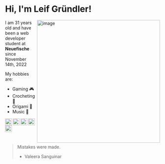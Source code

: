 
# Hi, I'm Leif Gründler!

<img src="https://scontent-ham3-1.cdninstagram.com/v/t51.2885-15/46124193_1344565489029434_4921980349459613455_n.jpg?stp=dst-jpg_e15&_nc_ht=scontent-ham3-1.cdninstagram.com&_nc_cat=102&_nc_ohc=GDetUYl9Hp0AX9VzLQf&tn=fpbWoxx-nu0x1hmA&edm=ALQROFkBAAAA&ccb=7-5&ig_cache_key=MTkzMTU1NTEzNTM4OTk5MTE1NQ%3D%3D.2-ccb7-5&oh=00_AfBqiCalGSNOEx2ef8BadqQTOb2stHsc0dyve1CbI46ewg&oe=63772D22&_nc_sid=30a2ef" img align="right" alt="image" width="400"/>

I am 31 years old and have been a web developer student at **Neuefische** since November 14th, 2022


My hobbies are:
- Gaming :video_game:
- Crocheting :yarn:
- Origami :page_with_curl:
- Music :microphone:



<a href="https://twitter.com/MistakeXCode" target="_blank" rel="noopener">
  <img align="left" alt="Twitter" width="22px" src="https://cdn2.iconfinder.com/data/icons/social-media-2285/512/1_Twitter3_colored_svg-512.png" />
  </a>
  
  <a href="https://www.instagram.com/mistakexcode/" target="_blank">
  <img align="left" alt="Instagram" width="22px" src="https://cdn2.iconfinder.com/data/icons/social-media-2285/512/1_Instagram_colored_svg_1-512.png" />
  </a>
  
  <a href="https://github.com/Mistake91" target="_blank">
  <img align="left" alt="GitHub" width="22px" src="https://cdn4.iconfinder.com/data/icons/social-media-logos-6/512/71-github-512.png" />
  </a>
  
  <a href="https://www.youtube.com/user/HighleifTV" target="_blank">
  <img align="left" alt="GitHub" width="22px" src="https://cdn2.iconfinder.com/data/icons/social-media-2285/512/1_Youtube_colored_svg-512.png" />
  </a>
  
  <a href="https://open.spotify.com/artist/33OUClTX4APoGPIbYMPfPa?si=N-V-at3KTW6-CUEMQDqKDA" target="_blank">
  <img align="left" alt="GitHub" width="22px" src="https://cdn2.iconfinder.com/data/icons/social-icons-33/128/Spotify-512.png" />
  </a>
  
  
  
  &nbsp;
  
  &nbsp;

> Mistakes were made.
 > - Valeera Sanguinar
